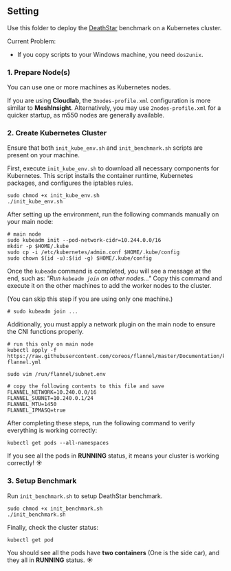 ## Setting

Use this folder to deploy the [DeathStar](https://github.com/delimitrou/DeathStarBench) benchmark on a Kubernetes cluster.

Current Problem:
- If you copy scripts to your Windows machine, you need `dos2unix`.

### 1. Prepare Node(s)

You can use one or more machines as Kubernetes nodes.

If you are using **Cloudlab**, the `3nodes-profile.xml` configuration is more similar to **MeshInsight**. Alternatively, you may use `2nodes-profile.xml` for a quicker startup, as m550 nodes are generally available.

### 2. Create Kubernetes Cluster

Ensure that both `init_kube_env.sh` and `init_benchmark.sh` scripts are present on your machine.

First, execute `init_kube_env.sh` to download all necessary components for Kubernetes. This script installs the container runtime, Kubernetes packages, and configures the iptables rules.

```shell
sudo chmod +x init_kube_env.sh
./init_kube_env.sh
```

After setting up the environment, run the following commands manually on your main node:

```shell
# main node
sudo kubeadm init --pod-network-cidr=10.244.0.0/16
mkdir -p $HOME/.kube
sudo cp -i /etc/kubernetes/admin.conf $HOME/.kube/config
sudo chown $(id -u):$(id -g) $HOME/.kube/config
```

Once the `kubeadm` command is completed, you will see a message at the end, such as:
 *"Run `kubeadm join` on other nodes..."* Copy this command and execute it on the other machines to add the worker nodes to the cluster.

(You can skip this step if you are using only one machine.)

```shell
# sudo kubeadm join ...
```

Additionally, you must apply a network plugin on the main node to ensure the CNI functions properly.

```shell
# run this only on main node
kubectl apply -f https://raw.githubusercontent.com/coreos/flannel/master/Documentation/kube-flannel.yml

sudo vim /run/flannel/subnet.env

# copy the following contents to this file and save
FLANNEL_NETWORK=10.240.0.0/16
FLANNEL_SUBNET=10.240.0.1/24
FLANNEL_MTU=1450
FLANNEL_IPMASQ=true
```

After completing these steps, run the following command to verify everything is working correctly:

```shell
kubectl get pods --all-namespaces
```

If you see all the pods in **RUNNING** status, it means your cluster is working correctly! :sunny:

### 3. Setup Benchmark

Run `init_benchmark.sh` to setup DeathStar benchmark.

```shell
sudo chmod +x init_benchmark.sh
./init_benchmark.sh
```

Finally, check the cluster status:

```shell
kubectl get pod
```

You should see all the pods have **two containers** (One is the side car), and they all in **RUNNING** status. :sunny: